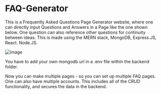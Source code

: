 # FAQ-Generator
This is a Frequently Asked Questions Page Generator website, where one can directly input Questions and Answers in a Page like the one shown below. One question can also reference other questions for continuity between ideas. This is made using the MERN stack, MongoDB, Express.JS, React. Node.JS. 

![image](https://github.com/Tahsin2020/FAQ-Generator/assets/62449141/e970798a-4b1d-480c-af22-2840b2dfd542)

You have to add your own mongodb url in a .env file within the backend folder.

Now you can make multiple pages - so you can set up multiple FAQ pages. One can also have multiple accounts. This includes all of the CRUD functionality, and secures the data in the backend.
